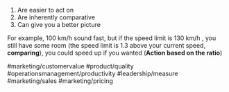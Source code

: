 1. Are easier to act on
2. Are inherently comparative 
3. Can give you a better picture
 
For example, 100 km/h sound fast, but if the speed limit is 130 km/h , you still have some room (the speed limit is 1.3 above your current speed, **comparing**), you could speed up if you wanted (**Action based on the ratio**)

#marketing/customervalue #product/quality #operationsmanagement/productivity #leadership/measure #marketing/sales #marketing/pricing 